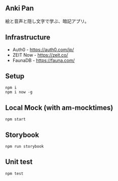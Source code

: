 ## Anki Pan

絵と音声と隠し文字で学ぶ、暗記アプリ。

## Infrastructure

* Auth0 - https://auth0.com/jp/
* ZEIT Now - https://zeit.co/
* FaunaDB - https://fauna.com/

##  Setup

```shell
npm i
npm i now -g
```

## Local Mock (with am-mocktimes)

```shell
npm start
```

## Storybook

```shell
npm run storybook
```

## Unit test

```shell
npm test
```
